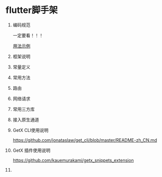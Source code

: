 # flutter脚手架

1. 编码规范

   一定要看！！！

   [用法示例](https://dart.cn/guides/language/effective-dart/usage#dont-allow-an-import-path-to-reach-into-or-out-of-lib)

2. 框架说明

   

3. 常量定义

4. 常用方法

5. 路由

6. 网络请求

7. 常用三方库

8. 接入原生通道

9. GetX CLI使用说明

   https://github.com/jonataslaw/get_cli/blob/master/README-zh_CN.md 

10. GetX 插件使用说明

    https://github.com/kauemurakami/getx_snippets_extension

11. 

    
